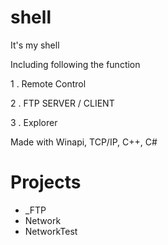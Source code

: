 # shell

It's my shell

Including following the function

1 . Remote Control

2 . FTP SERVER / CLIENT

3 . Explorer




Made with Winapi, TCP/IP, C++, C#

# Projects
 - _FTP
 - Network
 - NetworkTest